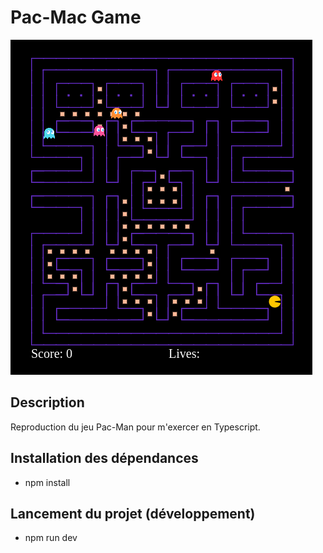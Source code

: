 # Pac-Mac Game

![Preview](pacman-game.png)

## Description

Reproduction du jeu Pac-Man pour m'exercer en Typescript.

## Installation des dépendances

- npm install

## Lancement du projet (développement)

- npm run dev
